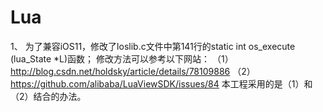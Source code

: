 #  Lua

1、
为了兼容iOS11，修改了loslib.c文件中第141行的static int os_execute (lua_State *L)函数；
修改方法可以参考以下网站：
（1）http://blog.csdn.net/holdsky/article/details/78109886
（2）https://github.com/alibaba/LuaViewSDK/issues/84
本工程采用的是（1）和（2）结合的办法。


